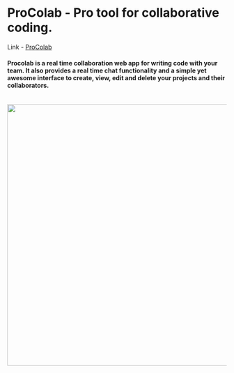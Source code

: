 # ProColab - Pro tool for collaborative coding.

<p style="display:inline">Link - </p><a style="display:inline" href="https://procolab-v1.herokuapp.com/">ProColab</a>

<h4>Procolab is a real time collaboration web app for writing code with your team. It also provides a real time chat functionality and a simple yet awesome interface to create, view, edit and delete your projects and their collaborators.</h4><br>


<img src="https://user-images.githubusercontent.com/59359937/186280746-7d9bd5a3-ae32-4926-b24f-9af96be34a0e.jpg" width="600" />
